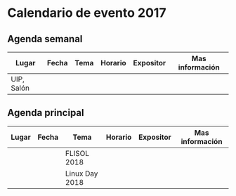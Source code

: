 # Calendario de evento 2017

## Agenda semanal
|     Lugar       |     Fecha    |                    Tema              |   Horario          | Expositor   | Mas información |
|-----------------| -------------| -------------------------------------|--------------------|-------------|-----------------|
| UIP, Salón      |              |                                      |                    | []()        |                 |


## Agenda principal
|     Lugar       |     Fecha    |                    Tema              |   Horario          | Expositor   | Mas información |
|-----------------| -------------| -------------------------------------|--------------------|-------------|-----------------|
|                 |              |    FLISOL 2018                       |                    | []()        |                 |
|                 |              |    Linux Day 2018                    |                    | []()        |                 |

